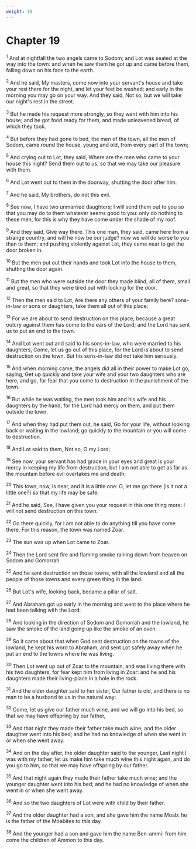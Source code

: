 ```yaml
---
weight: 19
---
```


# Chapter 19

<sup>1</sup> And at nightfall the two angels came to Sodom; and Lot was seated at the way into the town: and when he saw them he got up and came before them, falling down on his face to the earth. 

<sup>2</sup> And he said, My masters, come now into your servant's house and take your rest there for the night, and let your feet be washed; and early in the morning you may go on your way. And they said, Not so, but we will take our night's rest in the street. 

<sup>3</sup> But he made his request more strongly, so they went with him into his house; and he got food ready for them, and made unleavened bread, of which they took. 

<sup>4</sup> But before they had gone to bed, the men of the town, all the men of Sodom, came round the house, young and old, from every part of the town; 

<sup>5</sup> And crying out to Lot, they said, Where are the men who came to your house this night? Send them out to us, so that we may take our pleasure with them. 

<sup>6</sup> And Lot went out to them in the doorway, shutting the door after him. 

<sup>7</sup> And he said, My brothers, do not this evil. 

<sup>8</sup> See now, I have two unmarried daughters; I will send them out to you so that you may do to them whatever seems good to you: only do nothing to these men, for this is why they have come under the shade of my roof. 

<sup>9</sup> And they said, Give way there. This one man, they said, came here from a strange country, and will he now be our judge? now we will do worse to you than to them; and pushing violently against Lot, they came near to get the door broken in. 

<sup>10</sup> But the men put out their hands and took Lot into the house to them, shutting the door again. 

<sup>11</sup> But the men who were outside the door they made blind, all of them, small and great, so that they were tired out with looking for the door. 

<sup>12</sup> Then the men said to Lot, Are there any others of your family here? sons-in-law or sons or daughters, take them all out of this place; 

<sup>13</sup> For we are about to send destruction on this place, because a great outcry against them has come to the ears of the Lord; and the Lord has sent us to put an end to the town. 

<sup>14</sup> And Lot went out and said to his sons-in-law, who were married to his daughters, Come, let us go out of this place, for the Lord is about to send destruction on the town. But his sons-in-law did not take him seriously. 

<sup>15</sup> And when morning came, the angels did all in their power to make Lot go, saying, Get up quickly and take your wife and your two daughters who are here, and go, for fear that you come to destruction in the punishment of the town. 

<sup>16</sup> But while he was waiting, the men took him and his wife and his daughters by the hand, for the Lord had mercy on them, and put them outside the town. 

<sup>17</sup> And when they had put them out, he said, Go for your life, without looking back or waiting in the lowland; go quickly to the mountain or you will come to destruction. 

<sup>18</sup> And Lot said to them, Not so, O my Lord; 

<sup>19</sup> See now, your servant has had grace in your eyes and great is your mercy in keeping my life from destruction, but I am not able to get as far as the mountain before evil overtakes me and death; 

<sup>20</sup> This town, now, is near, and it is a little one: O, let me go there (is it not a little one?) so that my life may be safe. 

<sup>21</sup> And he said, See, I have given you your request in this one thing more: I will not send destruction on this town. 

<sup>22</sup> Go there quickly, for I am not able to do anything till you have come there. For this reason, the town was named Zoar. 

<sup>23</sup> The sun was up when Lot came to Zoar. 

<sup>24</sup> Then the Lord sent fire and flaming smoke raining down from heaven on Sodom and Gomorrah. 

<sup>25</sup> And he sent destruction on those towns, with all the lowland and all the people of those towns and every green thing in the land. 

<sup>26</sup> But Lot's wife, looking back, became a pillar of salt. 

<sup>27</sup> And Abraham got up early in the morning and went to the place where he had been talking with the Lord: 

<sup>28</sup> And looking in the direction of Sodom and Gomorrah and the lowland, he saw the smoke of the land going up like the smoke of an oven. 

<sup>29</sup> So it came about that when God sent destruction on the towns of the lowland, he kept his word to Abraham, and sent Lot safely away when he put an end to the towns where he was living. 

<sup>30</sup> Then Lot went up out of Zoar to the mountain, and was living there with his two daughters, for fear kept him from living in Zoar: and he and his daughters made their living-place in a hole in the rock. 

<sup>31</sup> And the older daughter said to her sister, Our father is old, and there is no man to be a husband to us in the natural way: 

<sup>32</sup> Come, let us give our father much wine, and we will go into his bed, so that we may have offspring by our father, 

<sup>33</sup> And that night they made their father take much wine; and the older daughter went into his bed; and he had no knowledge of when she went in or when she went away. 

<sup>34</sup> And on the day after, the older daughter said to the younger, Last night I was with my father; let us make him take much wine this night again, and do you go to him, so that we may have offspring by our father. 

<sup>35</sup> And that night again they made their father take much wine; and the younger daughter went into his bed; and he had no knowledge of when she went in or when she went away. 

<sup>36</sup> And so the two daughters of Lot were with child by their father. 

<sup>37</sup> And the older daughter had a son, and she gave him the name Moab: he is the father of the Moabites to this day. 

<sup>38</sup> And the younger had a son and gave him the name Ben-ammi: from him come the children of Ammon to this day. 



